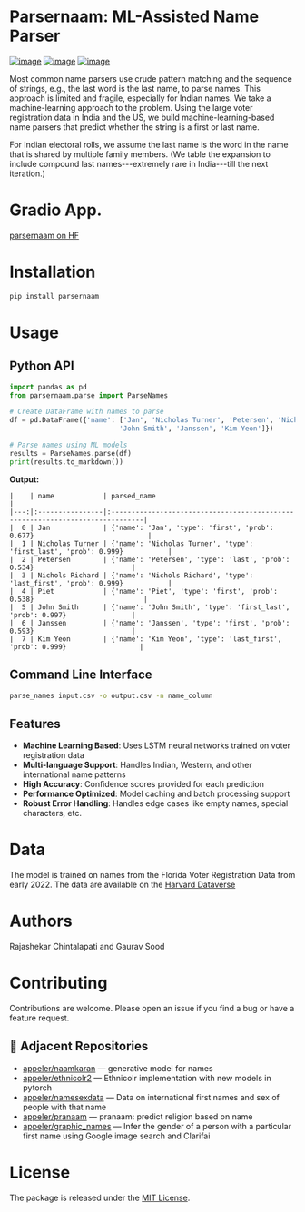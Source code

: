 # Parsernaam: ML-Assisted Name Parser

[![image](https://github.com/appeler/parsernaam/workflows/test/badge.svg)](https://github.com/appeler/parsernaam/actions?query=workflow%3Atest)
[![image](https://img.shields.io/pypi/v/parsernaam.svg)](https://pypi.python.org/pypi/parsernaam)
[![image](https://static.pepy.tech/badge/parsernaam)](https://pepy.tech/project/parsernaam)

Most common name parsers use crude pattern matching and the sequence of
strings, e.g., the last word is the last name, to parse names. This
approach is limited and fragile, especially for Indian names. We take a
machine-learning approach to the problem. Using the large voter
registration data in India and the US, we build machine-learning-based name
parsers that predict whether the string is a first or last name.

For Indian electoral rolls, we assume the last name is the word in the
name that is shared by multiple family members. (We table the expansion
to include compound last names\-\--extremely rare in India\-\--till the
next iteration.)

# Gradio App.

[parsernaam on HF](https://huggingface.co/spaces/sixtyfold/parsernaam)

# Installation

``` bash
pip install parsernaam
```

# Usage

## Python API

```python
import pandas as pd
from parsernaam.parse import ParseNames

# Create DataFrame with names to parse
df = pd.DataFrame({'name': ['Jan', 'Nicholas Turner', 'Petersen', 'Nichols Richard', 'Piet',
                           'John Smith', 'Janssen', 'Kim Yeon']})

# Parse names using ML models
results = ParseNames.parse(df)
print(results.to_markdown())
```

**Output:**
```
|    | name            | parsed_name                                                                   |
|---:|:----------------|:------------------------------------------------------------------------------|
|  0 | Jan             | {'name': 'Jan', 'type': 'first', 'prob': 0.677}                            |
|  1 | Nicholas Turner | {'name': 'Nicholas Turner', 'type': 'first_last', 'prob': 0.999}           |
|  2 | Petersen        | {'name': 'Petersen', 'type': 'last', 'prob': 0.534}                        |
|  3 | Nichols Richard | {'name': 'Nichols Richard', 'type': 'last_first', 'prob': 0.999}           |
|  4 | Piet            | {'name': 'Piet', 'type': 'first', 'prob': 0.538}                           |
|  5 | John Smith      | {'name': 'John Smith', 'type': 'first_last', 'prob': 0.997}                |
|  6 | Janssen         | {'name': 'Janssen', 'type': 'first', 'prob': 0.593}                        |
|  7 | Kim Yeon        | {'name': 'Kim Yeon', 'type': 'last_first', 'prob': 0.999}                  |
```

## Command Line Interface

```bash
parse_names input.csv -o output.csv -n name_column
```

## Features

- **Machine Learning Based**: Uses LSTM neural networks trained on voter registration data
- **Multi-language Support**: Handles Indian, Western, and other international name patterns  
- **High Accuracy**: Confidence scores provided for each prediction
- **Performance Optimized**: Model caching and batch processing support
- **Robust Error Handling**: Handles edge cases like empty names, special characters, etc.

# Data

The model is trained on names from the Florida Voter Registration Data
from early 2022. The data are available on the [Harvard
Dataverse](http://dx.doi.org/10.7910/DVN/UBIG3F)

# Authors

Rajashekar Chintalapati and Gaurav Sood

# Contributing

Contributions are welcome. Please open an issue if you find a bug or
have a feature request.

## 🔗 Adjacent Repositories

- [appeler/naamkaran](https://github.com/appeler/naamkaran) — generative model for names
- [appeler/ethnicolr2](https://github.com/appeler/ethnicolr2) — Ethnicolr implementation with new models in pytorch
- [appeler/namesexdata](https://github.com/appeler/namesexdata) — Data on international first names and sex of people with that name
- [appeler/pranaam](https://github.com/appeler/pranaam) — pranaam: predict religion based on name
- [appeler/graphic_names](https://github.com/appeler/graphic_names) — Infer the gender of a person with a particular first name using Google image search and Clarifai

# License

The package is released under the [MIT
License](https://opensource.org/licenses/MIT).

